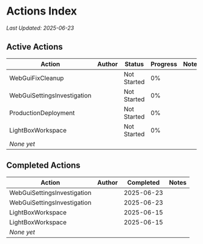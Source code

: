 # Actions Index

*Last Updated: 2025-06-23*

## Active Actions

| Action | Author | Status | Progress | Notes |
|--------|--------|--------|----------|-------|
| WebGuiFixCleanup | | Not Started | 0% | |
| WebGuiSettingsInvestigation | | Not Started | 0% | |
| ProductionDeployment | | Not Started | 0% | |
| LightBoxWorkspace | | Not Started | 0% | |
| *None yet* | | | | |

## Completed Actions  

| Action | Author | Completed | Notes |
|--------|--------|-----------|-------|
| WebGuiSettingsInvestigation | | 2025-06-23 | |
| WebGuiSettingsInvestigation | | 2025-06-23 | |
| LightBoxWorkspace | | 2025-06-15 | |
| LightBoxWorkspace | | 2025-06-15 | |
| *None yet* | | | |
